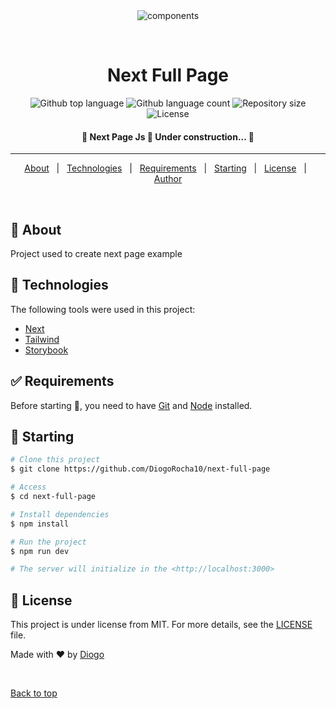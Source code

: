 <div align="center" id="top"> 
  <img src="./.github/app.gif" alt="components" />

&#xa0;

</div>

<h1 align="center">Next Full Page</h1>

<p align="center">
  <img alt="Github top language" src="https://img.shields.io/github/languages/top/DiogoRocha10/next-full-page?color=56BEB8">

  <img alt="Github language count" src="https://img.shields.io/github/languages/count/DiogoRocha10/next-full-page?color=56BEB8">

  <img alt="Repository size" src="https://img.shields.io/github/repo-size/DiogoRocha10/next-full-page?color=56BEB8">

  <img alt="License" src="https://img.shields.io/github/license/DiogoRocha10/next-full-page?color=56BEB8">

</p>

<Status>

<h4 align="center">
	🚧  Next Page Js 🚀 Under construction...  🚧
</h4>

<hr>

<p align="center">
  <a href="#dart-about">About</a> &#xa0; | &#xa0; 
  <a href="#rocket-technologies">Technologies</a> &#xa0; | &#xa0;
  <a href="#white_check_mark-requirements">Requirements</a> &#xa0; | &#xa0;
  <a href="#checkered_flag-starting">Starting</a> &#xa0; | &#xa0;
  <a href="#memo-license">License</a> &#xa0; | &#xa0;
  <a href="https://github.com/DiogoRocha10" target="_blank">Author</a>
</p>

<br>

## :dart: About

Project used to create next page example

## :rocket: Technologies

The following tools were used in this project:

- [Next](https://nextjs.org/)
- [Tailwind](https://tailwindcss.com/)
- [Storybook](https://storybook.js.org/)

## :white_check_mark: Requirements

Before starting :checkered_flag:, you need to have [Git](https://git-scm.com) and [Node](https://nodejs.org/en/) installed.

## :checkered_flag: Starting

```bash
# Clone this project
$ git clone https://github.com/DiogoRocha10/next-full-page

# Access
$ cd next-full-page

# Install dependencies
$ npm install

# Run the project
$ npm run dev

# The server will initialize in the <http://localhost:3000>
```

## :memo: License

This project is under license from MIT. For more details, see the [LICENSE](LICENSE.md) file.

Made with :heart: by <a href="https://github.com/DiogoRocha10" target="_blank">Diogo</a>

&#xa0;

<a href="#top">Back to top</a>

